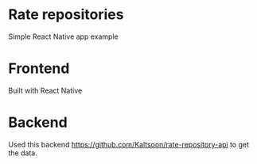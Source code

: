 # Rate repositories
Simple React Native app example

# Frontend
Built with React Native

# Backend
Used this backend https://github.com/Kaltsoon/rate-repository-api to get the data.
